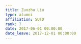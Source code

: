 ```yaml
---
title: Zuozhu Liu
type: alumni
affiliation: SUTD
rank: 7
date: 2017-06-01 00:00:00
date_leave: 2017-12-01 00:00:00
---
```

